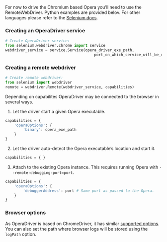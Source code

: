 For now to drive the Chromium based Opera you’ll need to use the RemoteWebDriver. Python examples are provided belov. For other languages please refer to the [Selenium docs](http://docs.seleniumhq.org/docs/04_webdriver_advanced.jsp#remotewebdriver).

### Creating an OperaDriver service

```python
# Create OperaDriver service:
from selenium.webdriver.chrome import service
webdriver_service = service.Service(opera_driver_exe_path,
                                        port_on_which_service_will_be_running)
```


### Creating a remote webdriver

```python
# Create remote webdriver:
from selenium import webdriver
remote = webdriver.Remote(webdriver_service, capabilities)
```

Depending on capabilites OperaDriver may be connected to the browser in several ways.

  1. Let the driver start a given Opera executable.

  ```python
  capabilities = {
      'operaOptions': {
          'binary': opera_exe_path
      }
  }
  ```

  2. Let the driver auto-detect the Opera executable’s location and start it.

  ```python
  capabilities = { }
  ```

  3. Attach to the existing Opera instance. This requires running Opera with `--remote-debugging-port=port`.

  ```python
  capabilities = {
      'operaOptions': {
          'debuggerAddress': port # Same port as passed to the Opera.
      }
  }
  ```

### Browser options

As OperaDriver is based on ChromeDriver, it has similar [supported options](https://sites.google.com/a/chromium.org/chromedriver/capabilities#TOC-List-of-recognized-capabilities).
You can also set the path where browser logs will be stored using the `logPath` option.
